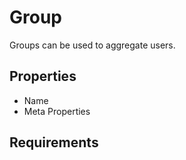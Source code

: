 # Group

Groups can be used to aggregate users.

## Properties

- Name
- Meta Properties

## Requirements